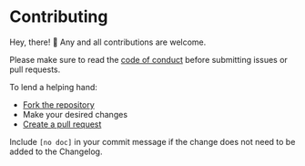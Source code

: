 # Contributing

[code-of-conduct]: CODE_OF_CONDUCT.md

Hey, there! 👋 Any and all contributions are welcome.

Please make sure to read the [code of conduct][code-of-conduct] before submitting issues or pull requests.

To lend a helping hand:

- [Fork the repository](https://help.github.com/articles/fork-a-repo/)
- Make your desired changes
- [Create a pull request](https://help.github.com/articles/creating-a-pull-request/)

Include `[no doc]` in your commit message if the change does not need to be added to the Changelog.
